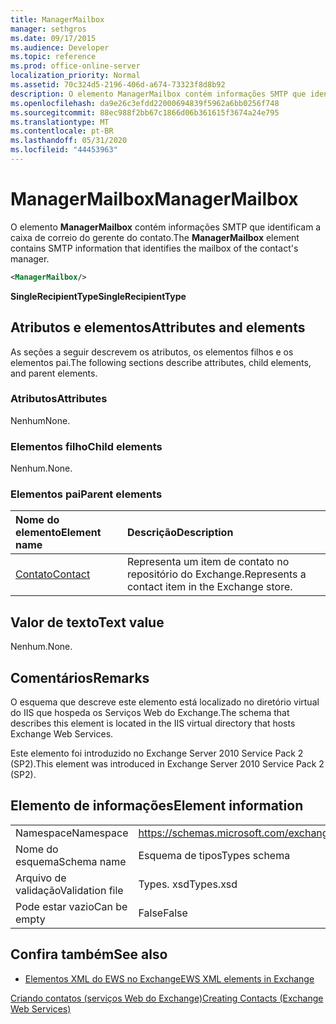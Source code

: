 ```yaml
---
title: ManagerMailbox
manager: sethgros
ms.date: 09/17/2015
ms.audience: Developer
ms.topic: reference
ms.prod: office-online-server
localization_priority: Normal
ms.assetid: 70c324d5-2196-406d-a674-73323f8d8b92
description: O elemento ManagerMailbox contém informações SMTP que identificam a caixa de correio do gerente do contato.
ms.openlocfilehash: da9e26c3efdd22000694839f5962a6bb0256f748
ms.sourcegitcommit: 88ec988f2bb67c1866d06b361615f3674a24e795
ms.translationtype: MT
ms.contentlocale: pt-BR
ms.lasthandoff: 05/31/2020
ms.locfileid: "44453963"
---
```

# <a name="managermailbox"></a><span data-ttu-id="0ae3e-103">ManagerMailbox</span><span class="sxs-lookup"><span data-stu-id="0ae3e-103">ManagerMailbox</span></span>

<span data-ttu-id="0ae3e-104">O elemento **ManagerMailbox** contém informações SMTP que identificam a caixa de correio do gerente do contato.</span><span class="sxs-lookup"><span data-stu-id="0ae3e-104">The **ManagerMailbox** element contains SMTP information that identifies the mailbox of the contact's manager.</span></span> 
  
```XML
<ManagerMailbox/>
```

 <span data-ttu-id="0ae3e-105">**SingleRecipientType**</span><span class="sxs-lookup"><span data-stu-id="0ae3e-105">**SingleRecipientType**</span></span>
## <a name="attributes-and-elements"></a><span data-ttu-id="0ae3e-106">Atributos e elementos</span><span class="sxs-lookup"><span data-stu-id="0ae3e-106">Attributes and elements</span></span>

<span data-ttu-id="0ae3e-107">As seções a seguir descrevem os atributos, os elementos filhos e os elementos pai.</span><span class="sxs-lookup"><span data-stu-id="0ae3e-107">The following sections describe attributes, child elements, and parent elements.</span></span>
  
### <a name="attributes"></a><span data-ttu-id="0ae3e-108">Atributos</span><span class="sxs-lookup"><span data-stu-id="0ae3e-108">Attributes</span></span>

<span data-ttu-id="0ae3e-109">Nenhum</span><span class="sxs-lookup"><span data-stu-id="0ae3e-109">None.</span></span>
  
### <a name="child-elements"></a><span data-ttu-id="0ae3e-110">Elementos filho</span><span class="sxs-lookup"><span data-stu-id="0ae3e-110">Child elements</span></span>

<span data-ttu-id="0ae3e-111">Nenhum.</span><span class="sxs-lookup"><span data-stu-id="0ae3e-111">None.</span></span>
  
### <a name="parent-elements"></a><span data-ttu-id="0ae3e-112">Elementos pai</span><span class="sxs-lookup"><span data-stu-id="0ae3e-112">Parent elements</span></span>

|<span data-ttu-id="0ae3e-113">**Nome do elemento**</span><span class="sxs-lookup"><span data-stu-id="0ae3e-113">**Element name**</span></span>|<span data-ttu-id="0ae3e-114">**Descrição**</span><span class="sxs-lookup"><span data-stu-id="0ae3e-114">**Description**</span></span>|
|:-----|:-----|
|[<span data-ttu-id="0ae3e-115">Contato</span><span class="sxs-lookup"><span data-stu-id="0ae3e-115">Contact</span></span>](contact.md) <br/> |<span data-ttu-id="0ae3e-116">Representa um item de contato no repositório do Exchange.</span><span class="sxs-lookup"><span data-stu-id="0ae3e-116">Represents a contact item in the Exchange store.</span></span>  <br/> |
   
## <a name="text-value"></a><span data-ttu-id="0ae3e-117">Valor de texto</span><span class="sxs-lookup"><span data-stu-id="0ae3e-117">Text value</span></span>

<span data-ttu-id="0ae3e-118">Nenhum.</span><span class="sxs-lookup"><span data-stu-id="0ae3e-118">None.</span></span>
  
## <a name="remarks"></a><span data-ttu-id="0ae3e-119">Comentários</span><span class="sxs-lookup"><span data-stu-id="0ae3e-119">Remarks</span></span>

<span data-ttu-id="0ae3e-120">O esquema que descreve este elemento está localizado no diretório virtual do IIS que hospeda os Serviços Web do Exchange.</span><span class="sxs-lookup"><span data-stu-id="0ae3e-120">The schema that describes this element is located in the IIS virtual directory that hosts Exchange Web Services.</span></span>
  
<span data-ttu-id="0ae3e-121">Este elemento foi introduzido no Exchange Server 2010 Service Pack 2 (SP2).</span><span class="sxs-lookup"><span data-stu-id="0ae3e-121">This element was introduced in Exchange Server 2010 Service Pack 2 (SP2).</span></span>
  
## <a name="element-information"></a><span data-ttu-id="0ae3e-122">Elemento de informações</span><span class="sxs-lookup"><span data-stu-id="0ae3e-122">Element information</span></span>

|||
|:-----|:-----|
|<span data-ttu-id="0ae3e-123">Namespace</span><span class="sxs-lookup"><span data-stu-id="0ae3e-123">Namespace</span></span>  <br/> |https://schemas.microsoft.com/exchange/services/2006/types  <br/> |
|<span data-ttu-id="0ae3e-124">Nome do esquema</span><span class="sxs-lookup"><span data-stu-id="0ae3e-124">Schema name</span></span>  <br/> |<span data-ttu-id="0ae3e-125">Esquema de tipos</span><span class="sxs-lookup"><span data-stu-id="0ae3e-125">Types schema</span></span>  <br/> |
|<span data-ttu-id="0ae3e-126">Arquivo de validação</span><span class="sxs-lookup"><span data-stu-id="0ae3e-126">Validation file</span></span>  <br/> |<span data-ttu-id="0ae3e-127">Types. xsd</span><span class="sxs-lookup"><span data-stu-id="0ae3e-127">Types.xsd</span></span>  <br/> |
|<span data-ttu-id="0ae3e-128">Pode estar vazio</span><span class="sxs-lookup"><span data-stu-id="0ae3e-128">Can be empty</span></span>  <br/> |<span data-ttu-id="0ae3e-129">False</span><span class="sxs-lookup"><span data-stu-id="0ae3e-129">False</span></span>  <br/> |
   
## <a name="see-also"></a><span data-ttu-id="0ae3e-130">Confira também</span><span class="sxs-lookup"><span data-stu-id="0ae3e-130">See also</span></span>



- [<span data-ttu-id="0ae3e-131">Elementos XML do EWS no Exchange</span><span class="sxs-lookup"><span data-stu-id="0ae3e-131">EWS XML elements in Exchange</span></span>](ews-xml-elements-in-exchange.md)


[<span data-ttu-id="0ae3e-132">Criando contatos (serviços Web do Exchange)</span><span class="sxs-lookup"><span data-stu-id="0ae3e-132">Creating Contacts (Exchange Web Services)</span></span>](https://msdn.microsoft.com/library/4845917e-70d1-481c-bbd7-011ec6571789%28Office.15%29.aspx)

